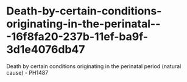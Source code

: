# Death-by-certain-conditions-originating-in-the-perinatal---16f8fa20-237b-11ef-ba9f-3d1e4076db47
Death by certain conditions originating in the perinatal period (natural cause) - PH1487
